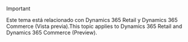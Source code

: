 > [!IMPORTANT]
> <span data-ttu-id="e7ef0-101">Este tema está relacionado con Dynamics 365 Retail y Dynamics 365 Commerce (Vista previa).</span><span class="sxs-lookup"><span data-stu-id="e7ef0-101">This topic applies to Dynamics 365 Retail and Dynamics 365 Commerce (Preview).</span></span>
